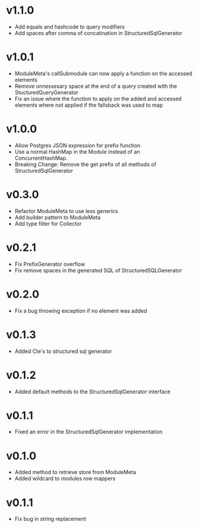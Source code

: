 # v1.1.0

- Add equals and hashcode to query modifiers
- Add spaces after comma of concatination in StructuredSqlGenerator

# v1.0.1

- ModuleMeta's callSubmodule can now apply a function on the accessed elements
- Remove unnessesary space at the end of a query created with the StucturedQueryGenerator
- Fix an issue where the function to apply on the added and accessed elements where not applied if the fallsback was used to map

# v1.0.0

- Allow Postgres JSON expression for prefix function
- Use a normal HashMap in the Module instead of an ConcurrentHashMap.
- Breaking Change: Remove the get prefix of all methods of StructuredSqlGenerator

# v0.3.0

- Refactor ModuleMeta to use less generics
- Add builder pattern to ModuleMeta
- Add type filter for Collector

# v0.2.1

- Fix PrefixGenerator overflow
- Fix remove spaces in the generated SQL of StructuredSQLGenerator

# v0.2.0

- Fix a bug throwing exception if no element was added

# v0.1.3

- Added Cte's to structured sql generator

# v0.1.2

- Added default methods to the StructuredSqlGenerator interface

# v0.1.1

- Fixed an error in the StructuredSqlGenerator implementation

# v0.1.0

- Added method to retrieve store from ModuleMeta
- Added wildcard to modules row mappers

# v0.1.1

- Fix bug in string replacement